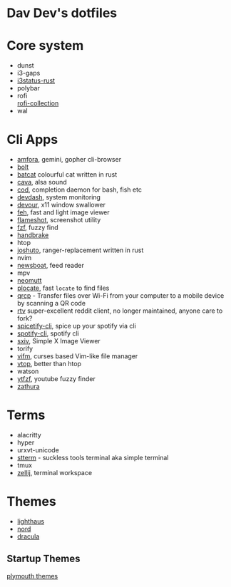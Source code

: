 # Dav Dev's dotfiles

# Core system
- dunst
- i3-gaps
- [i3status-rust](https://github.com/greshake/i3status-rust)
- polybar
- rofi<br>
[rofi-collection](https://github.com/adi1090x/rofi)
- wal


# Cli Apps
- [amfora](https://github.com/makew0rld/amfora), gemini, gopher cli-browser
- [bolt](https://github.com/salman-abedin/bolt)
- [batcat](https://docs.rs/crate/bat/0.12.1) colourful cat written in rust
- [cava](https://github.com/karlstav/cava), alsa sound
- [cod](https://github.com/dim-an/cod), completion daemon for bash, fish etc
- [devdash](https://github.com/Phantas0s/devdash), system monitoring
- [devour](https://github.com/salman-abedin/devour), x11 window swallower
- [feh](https://github.com/derf/feh), fast and light image viewer
- [flameshot](https://github.com/flameshot-org/flameshot), screenshot utility
- [fzf](https://github.com/junegunn/fzf), fuzzy find
- [handbrake](https://github.com/HandBrake/HandBrake)
- htop
- [joshuto](https://github.com/kamiyaa/joshuto), ranger-replacement written in rust
- nvim
- [newsboat](https://github.com/newsboat/newsboat), feed reader
- mpv
- [neomutt](https://github.com/neomutt/neomutt)
- [plocate](https://github.com/loveencounterflow/plocate), fast `locate` to find files 
- [qrcp](https://github.com/claudiodangelis/qrcp) - Transfer files over Wi-Fi from your computer to a mobile device by scanning a QR code
- [rtv](https://github.com/michael-lazar/rtv) super-excellent reddit client, no longer maintained, anyone care to fork?
- [spicetify-cli](https://github.com/khanhas/spicetify-cli), spice up your spotify via cli
- [spotify-cli](https://github.com/pwittchen/spotify-cli-linux), spotify cli
- [sxiv](https://github.com/muennich/sxiv), Simple X Image Viewer
- torify
- [vifm](https://github.com/vifm/vifm), curses based Vim-like file manager 
- [vtop](https://github.com/MrRio/vtop), better than htop
- watson
- [ytfzf](https://github.com/pystardust/ytfzf), youtube fuzzy finder
- [zathura](https://github.com/pwmt/zathura)


# Terms
- alacritty
- hyper
- urxvt-unicode
- [stterm](https://manpages.ubuntu.com/manpages/bionic/man1/stterm.1.html) - suckless tools terminal aka simple terminal
- tmux
- [zellij](https://github.com/zellij-org/zellij), terminal workspace

# Themes
- [lighthaus](https://github.com/lighthaus-theme)
- [nord](https://github.com/arcticicestudio/nord)
- [dracula](https://github.com/dracula/dracula-theme)
## Startup Themes
[plymouth themes](https://github.com/adi1090x/plymouth-themes)






